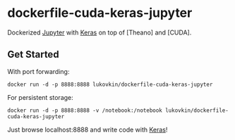 # dockerfile-cuda-keras-jupyter

Dockerized [Jupyter] with [Keras] on top of [Theano] and [CUDA].

## Get Started

With port forwarding:

```
docker run -d -p 8888:8888 lukovkin/dockerfile-cuda-keras-jupyter
```

For persistent storage:

```
docker run -d -p 8888:8888 -v /notebook:/notebook lukovkin/dockerfile-cuda-keras-jupyter
```

Just browse localhost:8888 and write code with [Keras]!

[Keras]: http://keras.io/
[Jupyter]: https://jupyter.org/
